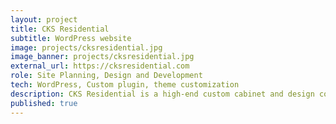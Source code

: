 ```yaml
---
layout: project
title: CKS Residential
subtitle: WordPress website
image: projects/cksresidential.jpg
image_banner: projects/cksresidential.jpg
external_url: https://cksresidential.com
role: Site Planning, Design and Development
tech: WordPress, Custom plugin, theme customization
description: CKS Residential is a high-end custom cabinet and design company based in Raleigh, North Carolina.
published: true
---
```


<!-- ### Overview

### Concept

### Architecture

### Wireframes

### Mockups -->
